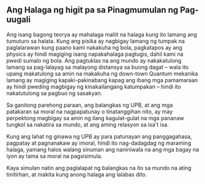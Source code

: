 ## Ang Halaga ng higit pa sa Pinagmumulan ng Pag-uugali

Ang isang bagong teorya ay mahalaga maliit na halaga kung ito lamang ang tumuturo sa halata. Kung ang pisika ay nagbigay lamang ng tumpak na paglalarawan kung paano kami nakakuha ng bola, pagkatapos ay ang physics ay hindi magiging isang napakahalaga pagtugis, dahil kami na *pwedi* sumalo ng bola. Ang pagtuklas na ang mundo ay nakakatulong lamang sa pag-lalayag sa malayong distansya sa buong dagat – wala ito upang makatulong sa amin na makakuha ng down-town Quantum mekanika lamang ay magiging kapaki-pakinabang kapag ang ibang mga pamamaraan ay hindi pweding magbigay ng kinakailangang katumpakan – hindi ito nakatutulong sa pagbuo ng sasakyan.

Sa ganitong parehong paraan, ang balangkas ng UPB, at ang mga patakaran sa moral na nagpapatunay o tinatanggihan nito, ay may perpektong magbigay sa amin ng ilang kagulat-gulat na mga pananaw tungkol sa nakatira sa mundo, at ang aming relasyon sa isa't isa.

Kung ang lahat ng ginawa ng UPB ay para patunayan ang panggagahasa, pagpatay at pagnanakaw ay imoral, hindi ito nag-dadagdag ng maraming halaga, yamang halos walang sinuman ang naniniwala na ang mga bagay na iyon ay tama sa moral na pagsisimula.

Kaya simulan natin ang paglalapat ng balangkas na ito sa mundo na ating tinitirhan, at makita kung anong halaga ang lalabas dito.
